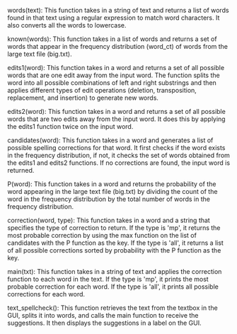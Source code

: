words(text): This function takes in a string of text and returns a list of words found in that text using a regular expression to match word characters. It also converts all the words to lowercase.

known(words): This function takes in a list of words and returns a set of words that appear in the frequency distribution (word_ct) of words from the large text file (big.txt).

edits1(word): This function takes in a word and returns a set of all possible words that are one edit away from the input word. The function splits the word into all possible combinations of left and right substrings and then applies different types of edit operations (deletion, transposition, replacement, and insertion) to generate new words.

edits2(word): This function takes in a word and returns a set of all possible words that are two edits away from the input word. It does this by applying the edits1 function twice on the input word.

candidates(word): This function takes in a word and generates a list of possible spelling corrections for that word. It first checks if the word exists in the frequency distribution, if not, it checks the set of words obtained from the edits1 and edits2 functions. If no corrections are found, the input word is returned.

P(word): This function takes in a word and returns the probability of the word appearing in the large text file (big.txt) by dividing the count of the word in the frequency distribution by the total number of words in the frequency distribution.

correction(word, type): This function takes in a word and a string that specifies the type of correction to return. If the type is 'mp', it returns the most probable correction by using the max function on the list of candidates with the P function as the key. If the type is 'all', it returns a list of all possible corrections sorted by probability with the P function as the key.

main(txt): This function takes in a string of text and applies the correction function to each word in the text. If the type is 'mp', it prints the most probable correction for each word. If the type is 'all', it prints all possible corrections for each word.

text_spellcheck(): This function retrieves the text from the textbox in the GUI, splits it into words, and calls the main function to receive the suggestions. It then displays the suggestions in a label on the GUI.
